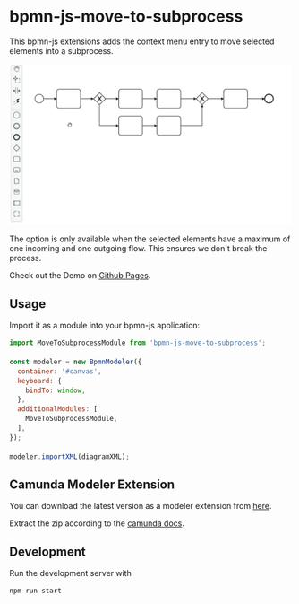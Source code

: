# bpmn-js-move-to-subprocess

This bpmn-js extensions adds the context menu entry to move selected elements
into a subprocess.

![A screencapture showing the usage of the library](./demo.gif)

The option is only available when the selected elements have a maximum of one
incoming and one outgoing flow. This ensures we don't break the process.

Check out the Demo on [Github Pages](https://marstamm.github.io/bpmn-js-move-to-subprocess/).

## Usage 

Import it as a module into your bpmn-js application:

```javascript
import MoveToSubprocessModule from 'bpmn-js-move-to-subprocess';

const modeler = new BpmnModeler({
  container: '#canvas',
  keyboard: {
    bindTo: window,
  },
  additionalModules: [
    MoveToSubprocessModule,
  ],
});

modeler.importXML(diagramXML);
```

## Camunda Modeler Extension

You can download the latest version as a modeler extension from [here](https://github.com/marstamm/bpmn-js-move-to-subprocess/archive/refs/heads/modeler-extension.zip).

Extract the zip according to the [camunda docs](https://docs.camunda.io/docs/components/modeler/desktop-modeler/plugins/).

## Development

Run the development server with

```sh
npm run start
```